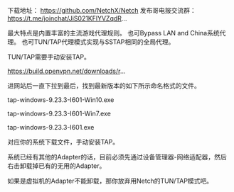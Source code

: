 下载地址：
https://github.com/NetchX/Netch
发布哥电报交流群：
https://t.me/joinchat/JiS021KFlYVZqdR...

最大特点是内置丰富的主流游戏代理规则。
也可Bypass LAN and China系统代理。
也可TUN/TAP代理模式实现与SSTAP相同的全局代理。



TUN/TAP需要手动安装TAP。

https://build.openvpn.net/downloads/r... 

进网站后一直下拉到最后，找到最新版本的如下所示命名格式的文件。

tap-windows-9.23.3-I601-Win10.exe               

tap-windows-9.23.3-I601-Win7.exe              

tap-windows-9.23.3-I601.exe

对应你的系统下载文件，手动安装TAP。

系统已经有其他的Adapter的话，目前必须先通过设备管理器-网络适配器，然后右击卸载掉已有的无用的Adapter。

如果是虚拟机的Adapter不能卸载，那你放弃用Netch的TUN/TAP模式吧。
